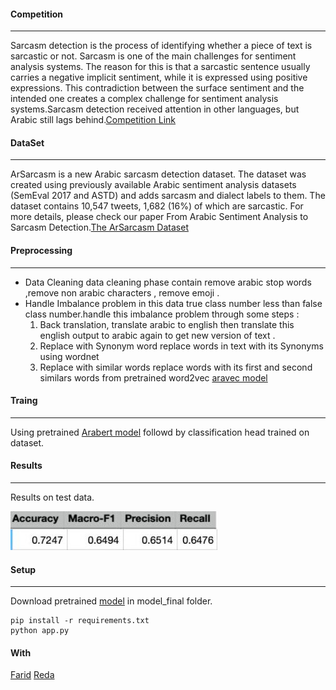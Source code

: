 #### Competition 
---
 Sarcasm detection is the process of identifying whether a piece of text is sarcastic or not. Sarcasm is one of the main challenges for sentiment analysis systems. The reason for this is that a sarcastic sentence usually carries a negative implicit sentiment, while it is expressed using positive expressions. This contradiction between the surface sentiment and the intended one creates a complex challenge for sentiment analysis systems.Sarcasm detection received attention in other languages, but Arabic still lags behind.[Competition Link](https://competitions.codalab.org/competitions/28003#learn_the_details)

 #### DataSet
 ---
 ArSarcasm is a new Arabic sarcasm detection dataset. The dataset was created using previously available Arabic sentiment analysis datasets (SemEval 2017 and ASTD) and adds sarcasm and dialect labels to them. The dataset contains 10,547 tweets, 1,682 (16%) of which are sarcastic. For more details, please check our paper From Arabic Sentiment Analysis to Sarcasm Detection.[The ArSarcasm Dataset](https://github.com/iabufarha/ArSarcasm)

 #### Preprocessing 
  ---

   * Data Cleaning 
   data cleaning phase contain remove arabic stop words ,remove non arabic characters , remove emoji .
   * Handle Imbalance problem
   in this data true class number less than false class number.handle this imbalance problem  through some  steps : 
      1. Back translation, translate arabic to english then translate this english output to arabic again to get new version of text .
      2. Replace with Synonym word 
      replace words in text with its Synonyms using wordnet 
      3. Replace with similar words
      replace words with its first and second similars words from pretrained word2vec [aravec model](https://bakrianoo.ewr1.vultrobjects.com/aravec/full_uni_cbow_300_twitter.zip) 


#### Traing 
---
Using pretrained [Arabert model](https://huggingface.co/aubmindlab/bert-base-arabertv01) followd by classification head trained on dataset. 

#### Results 
---
Results on test data.

![result](results.jpg)

#### Setup 
---
Download pretrained [model](https://drive.google.com/drive/folders/1ep1AxTQG1j2gdP4oTew28MocnlruY4VD?usp=sharing) in model_final folder.


```
pip install -r requirements.txt 
python app.py
```

#### With 

[Farid](https://www.kaggle.com/ahmedfry)
[Reda](https://www.kaggle.com/redaalsweedy)









   
  





